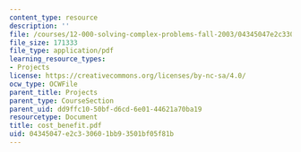 ```yaml
---
content_type: resource
description: ''
file: /courses/12-000-solving-complex-problems-fall-2003/04345047e2c330601bb93501bf05f81b_cost_benefit.pdf
file_size: 171333
file_type: application/pdf
learning_resource_types:
- Projects
license: https://creativecommons.org/licenses/by-nc-sa/4.0/
ocw_type: OCWFile
parent_title: Projects
parent_type: CourseSection
parent_uid: dd9ffc10-50bf-d6cd-6e01-44621a70ba19
resourcetype: Document
title: cost_benefit.pdf
uid: 04345047-e2c3-3060-1bb9-3501bf05f81b
---
```

